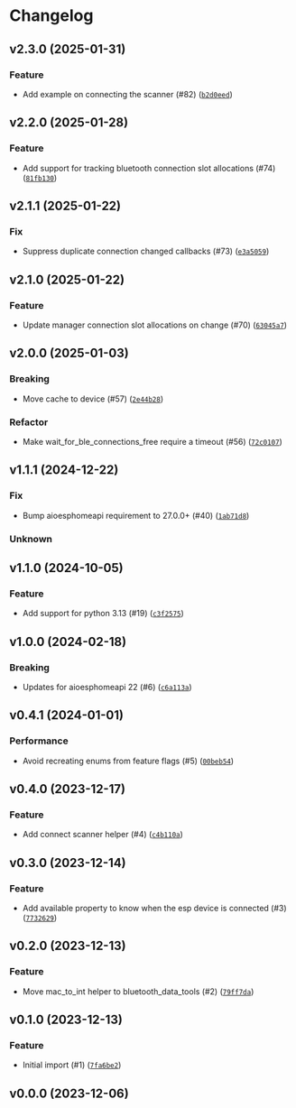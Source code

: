 # Changelog

## v2.3.0 (2025-01-31)

### Feature


- Add example on connecting the scanner (#82) ([`b2d0eed`](https://github.com/Bluetooth-Devices/bleak-esphome/commit/b2d0eedb5e22a448d41c2e65cfc4998a3e3972e2))


## v2.2.0 (2025-01-28)

### Feature


- Add support for tracking bluetooth connection slot allocations (#74) ([`81fb130`](https://github.com/Bluetooth-Devices/bleak-esphome/commit/81fb13001bf919962a26c51045c8acf4fd87f536))


## v2.1.1 (2025-01-22)

### Fix


- Suppress duplicate connection changed callbacks (#73) ([`e3a5059`](https://github.com/Bluetooth-Devices/bleak-esphome/commit/e3a505964ca3670e8f99450a4e33761026a5581b))


## v2.1.0 (2025-01-22)

### Feature


- Update manager connection slot allocations on change (#70) ([`63045a7`](https://github.com/Bluetooth-Devices/bleak-esphome/commit/63045a777088f28dded3c8e9f0a9959158af2348))


## v2.0.0 (2025-01-03)

### Breaking


- Move cache to device (#57) ([`2e44b28`](https://github.com/Bluetooth-Devices/bleak-esphome/commit/2e44b284bc92967ccf1124dc9a78a9e04f0fb1f5))


### Refactor


- Make wait_for_ble_connections_free require a timeout (#56) ([`72c0107`](https://github.com/Bluetooth-Devices/bleak-esphome/commit/72c01078ed75686a8a6bd1ab0ed8243b0e69f99c))


## v1.1.1 (2024-12-22)

### Fix


- Bump aioesphomeapi requirement to 27.0.0+ (#40) ([`1ab71d8`](https://github.com/Bluetooth-Devices/bleak-esphome/commit/1ab71d812945c4d361272126b1c8bde68f171416))


### Unknown



## v1.1.0 (2024-10-05)

### Feature


- Add support for python 3.13 (#19) ([`c3f2575`](https://github.com/Bluetooth-Devices/bleak-esphome/commit/c3f2575c9b942c1d89fb0f804b943678a6e75044))


## v1.0.0 (2024-02-18)

### Breaking


- Updates for aioesphomeapi 22 (#6) ([`c6a113a`](https://github.com/Bluetooth-Devices/bleak-esphome/commit/c6a113a95313a22e47ccb6a1fda8c6e2e4b32850))


## v0.4.1 (2024-01-01)

### Performance


- Avoid recreating enums from feature flags (#5) ([`00beb54`](https://github.com/Bluetooth-Devices/bleak-esphome/commit/00beb54db075768069d9b48c1244866d2d402db2))


## v0.4.0 (2023-12-17)

### Feature


- Add connect scanner helper (#4) ([`c4b110a`](https://github.com/Bluetooth-Devices/bleak-esphome/commit/c4b110a6f3301af2d7a4bded236e2f5036a0d598))


## v0.3.0 (2023-12-14)

### Feature


- Add available property to know when the esp device is connected (#3) ([`7732629`](https://github.com/Bluetooth-Devices/bleak-esphome/commit/773262937fe106c573077a1f1d43156f00579f64))


## v0.2.0 (2023-12-13)

### Feature


- Move mac_to_int helper to bluetooth_data_tools (#2) ([`79ff7da`](https://github.com/Bluetooth-Devices/bleak-esphome/commit/79ff7da11cd360becf0e4c69c41c630d47b6fa13))


## v0.1.0 (2023-12-13)

### Feature


- Initial import (#1) ([`7fa6be2`](https://github.com/Bluetooth-Devices/bleak-esphome/commit/7fa6be28a475781ebd90e7e0060bb0890b68b29b))


## v0.0.0 (2023-12-06)
